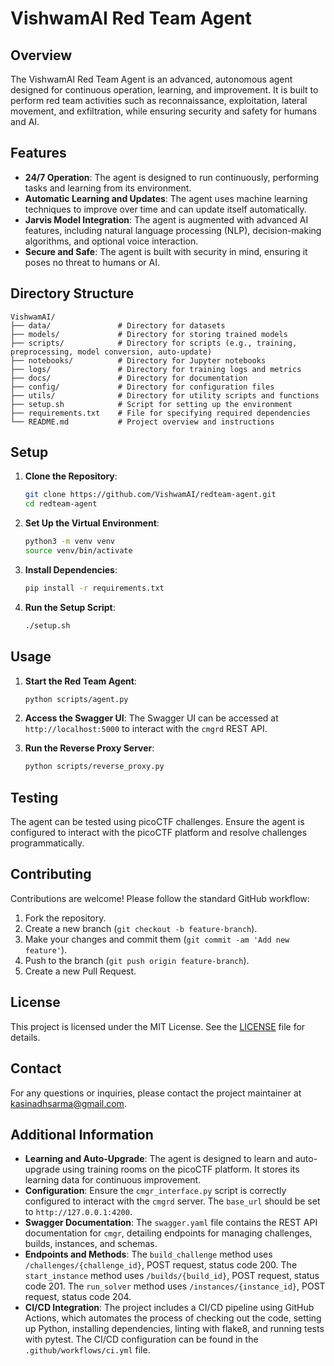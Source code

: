 # VishwamAI Red Team Agent

## Overview
The VishwamAI Red Team Agent is an advanced, autonomous agent designed for continuous operation, learning, and improvement. It is built to perform red team activities such as reconnaissance, exploitation, lateral movement, and exfiltration, while ensuring security and safety for humans and AI.

## Features
- **24/7 Operation**: The agent is designed to run continuously, performing tasks and learning from its environment.
- **Automatic Learning and Updates**: The agent uses machine learning techniques to improve over time and can update itself automatically.
- **Jarvis Model Integration**: The agent is augmented with advanced AI features, including natural language processing (NLP), decision-making algorithms, and optional voice interaction.
- **Secure and Safe**: The agent is built with security in mind, ensuring it poses no threat to humans or AI.

## Directory Structure
```
VishwamAI/
├── data/               # Directory for datasets
├── models/             # Directory for storing trained models
├── scripts/            # Directory for scripts (e.g., training, preprocessing, model conversion, auto-update)
├── notebooks/          # Directory for Jupyter notebooks
├── logs/               # Directory for training logs and metrics
├── docs/               # Directory for documentation
├── config/             # Directory for configuration files
├── utils/              # Directory for utility scripts and functions
├── setup.sh            # Script for setting up the environment
├── requirements.txt    # File for specifying required dependencies
└── README.md           # Project overview and instructions
```

## Setup
1. **Clone the Repository**:
   ```bash
   git clone https://github.com/VishwamAI/redteam-agent.git
   cd redteam-agent
   ```

2. **Set Up the Virtual Environment**:
   ```bash
   python3 -m venv venv
   source venv/bin/activate
   ```

3. **Install Dependencies**:
   ```bash
   pip install -r requirements.txt
   ```

4. **Run the Setup Script**:
   ```bash
   ./setup.sh
   ```

## Usage
1. **Start the Red Team Agent**:
   ```bash
   python scripts/agent.py
   ```

2. **Access the Swagger UI**:
   The Swagger UI can be accessed at `http://localhost:5000` to interact with the `cmgrd` REST API.

3. **Run the Reverse Proxy Server**:
   ```bash
   python scripts/reverse_proxy.py
   ```

## Testing
The agent can be tested using picoCTF challenges. Ensure the agent is configured to interact with the picoCTF platform and resolve challenges programmatically.

## Contributing
Contributions are welcome! Please follow the standard GitHub workflow:
1. Fork the repository.
2. Create a new branch (`git checkout -b feature-branch`).
3. Make your changes and commit them (`git commit -am 'Add new feature'`).
4. Push to the branch (`git push origin feature-branch`).
5. Create a new Pull Request.

## License
This project is licensed under the MIT License. See the [LICENSE](LICENSE) file for details.

## Contact
For any questions or inquiries, please contact the project maintainer at [kasinadhsarma@gmail.com](mailto:kasinadhsarma@gmail.com).

## Additional Information
- **Learning and Auto-Upgrade**: The agent is designed to learn and auto-upgrade using training rooms on the picoCTF platform. It stores its learning data for continuous improvement.
- **Configuration**: Ensure the `cmgr_interface.py` script is correctly configured to interact with the `cmgrd` server. The `base_url` should be set to `http://127.0.0.1:4200`.
- **Swagger Documentation**: The `swagger.yaml` file contains the REST API documentation for `cmgr`, detailing endpoints for managing challenges, builds, instances, and schemas.
- **Endpoints and Methods**: The `build_challenge` method uses `/challenges/{challenge_id}`, POST request, status code 200. The `start_instance` method uses `/builds/{build_id}`, POST request, status code 201. The `run_solver` method uses `/instances/{instance_id}`, POST request, status code 204.
- **CI/CD Integration**: The project includes a CI/CD pipeline using GitHub Actions, which automates the process of checking out the code, setting up Python, installing dependencies, linting with flake8, and running tests with pytest. The CI/CD configuration can be found in the `.github/workflows/ci.yml` file.

<!-- Triggering a new build -->
